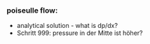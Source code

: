 ### poiseulle flow:

- analytical solution - what is dp/dx?
- Schritt 999: pressure in der Mitte ist höher?
